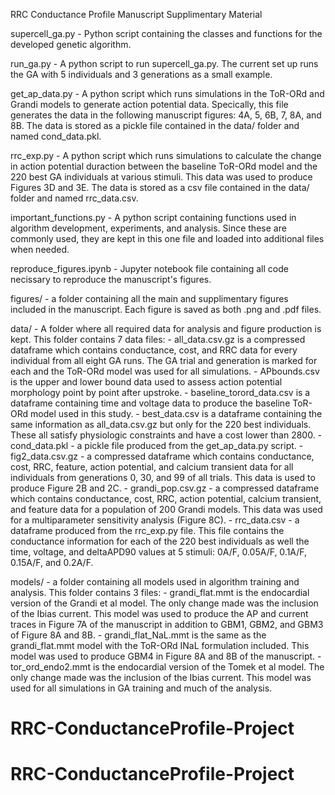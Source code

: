 RRC Conductance Profile Manuscript Supplimentary Material

supercell_ga.py - Python script containing the classes and functions for the developed genetic algorithm.

run_ga.py - A python script to run supercell_ga.py. The current set up runs the GA with 5 individuals and 3 generations as a small example. 

get_ap_data.py - A python script which runs simulations in the ToR-ORd and Grandi models to generate action potential data. Specically, this file generates the data in the following manuscript figures: 4A, 5, 6B, 7, 8A, and 8B. The data is stored as a pickle file contained in the data/ folder and named cond_data.pkl.

rrc_exp.py - A python script which runs simulations to calculate the change in action potential duraction between the baseline ToR-ORd model and the 220 best GA individuals at various stimuli. This data was used to produce Figures 3D and 3E. The data is stored as a csv file contained in the data/ folder and named rrc_data.csv.

important_functions.py - A python script containing functions used in algorithm development, experiments, and analysis. Since these are commonly used, they are kept in this one file and loaded into additional files when needed. 

reproduce_figures.ipynb - Jupyter notebook file containing all code necissary to reproduce the manuscript's figures.

figures/ - a folder containing all the main and supplimentary figures included in the manuscript. Each figure is saved as both .png and .pdf files. 

data/ - A folder where all required data for analysis and figure production is kept. This folder contains 7 data files:
    - all_data.csv.gz is a compressed dataframe which contains conductance, cost, and RRC data for every individual from all eight GA runs. The GA trial and generation is marked for each and the ToR-ORd model was used for all simulations. 
    - APbounds.csv is the upper and lower bound data used to assess action potential morphology point by point after upstroke. 
    - baseline_torord_data.csv is a dataframe containing time and voltage data to produce the baseline ToR-ORd model used in this study. 
    - best_data.csv is a dataframe containing the same information as all_data.csv.gz but only for the 220 best individuals. These all satisfy physiologic constraints and have a cost lower than 2800. 
    - cond_data.pkl - a pickle file produced from the get_ap_data.py script. 
    - fig2_data.csv.gz - a compressed dataframe which contains conductance, cost, RRC, feature, action potential, and calcium transient data for all individuals from generations 0, 30, and 99 of all trials. This data is used to produce Figure 2B and 2C. 
    - grandi_pop.csv.gz -  a compressed dataframe which contains conductance, cost, RRC, action potential, calcium transient, and feature data for a population of 200 Grandi models. This data was used for a multiparameter sensitivity analysis (Figure 8C). 
    - rrc_data.csv - a dataframe produced from the rrc_exp.py file. This file contains the conductance information for each of the 220 best individuals as well the time, voltage, and deltaAPD90 values at 5 stimuli: 0A/F, 0.05A/F, 0.1A/F, 0.15A/F, and 0.2A/F. 

models/ - a folder containing all models used in algorithm training and analysis. This folder contains 3 files:
    - grandi_flat.mmt is the endocardial version of the Grandi et al model. The only change made was the inclusion of the Ibias current. This model was used to produce the AP and current traces in Figure 7A of the manuscript in addition to GBM1, GBM2, and GBM3 of Figure 8A and 8B. 
    - grandi_flat_NaL.mmt is the same as the grandi_flat.mmt model with the ToR-ORd INaL formulation included. This model was used to produce GBM4 in Figure 8A and 8B of the manuscript. 
    - tor_ord_endo2.mmt is the endocardial version of the Tomek et al model. The only change made was the inclusion of the Ibias current. This model was used for all simulations in GA training and much of the analysis. 



# RRC-ConductanceProfile-Project
# RRC-ConductanceProfile-Project
